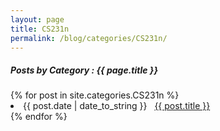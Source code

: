 ```yaml
---
layout: page
title: CS231n
permalink: /blog/categories/CS231n/
---
```


<h5> Posts by Category : {{ page.title }} </h5>

<div class="card">
{% for post in site.categories.CS231n %}
 <li class="category-posts"><span>{{ post.date | date_to_string }}</span> &nbsp; <a href="{{ post.url }}">{{ post.title }}</a></li>
{% endfor %}
</div>
